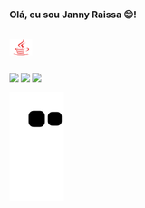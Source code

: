 ### Olá,  eu sou Janny Raissa  😊!

<div style="display: inline_block"><br>
	 <img align="center" alt="Janny-Java" height="30" width="40" src="https://raw.githubusercontent.com/devicons/devicon/master/icons/java/java-plain.svg"
</div>
	
  ##
	
<div>
	<a href="https://www.instagram.com/jannyrsc/" target="_blank"><img src="https://img.shields.io/badge/-Instagram-%23E4405F?style=for-the-badge&logo=instagram&logoColor=white" target="_blank"></a>
        <a href= "https://www.linkedin.com/in/janny-cruz-07506a269/" target="_blank"><img src="https://img.shields.io/badge/-LinkedIn-%230077B5?style=for-the-badge&logo=linkedin&logoColor=white" target="_blank"></a> 
        <a href = "mailto:jannyraissa15@gmail.com"><img src="https://img.shields.io/badge/-Gmail-%23333?style=for-the-badge&logo=gmail&logoColor=white" target="_blank"></a>
</div>

![snake gif](https://github.com/jannyrsc/jannyrsc/blob/output/github-contribution-grid-snake.svg)
